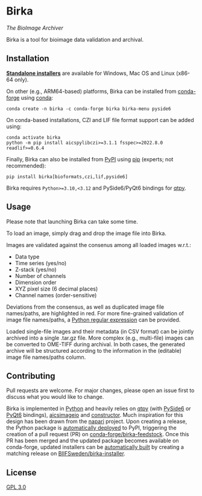 # Birka

*The BioImage Archiver*

Birka is a tool for bioimage data validation and archival.


## Installation

**[Standalone installers](https://github.com/BIIFSweden/birka-installer/releases/latest/)** are available for Windows, Mac OS and Linux (x86-64 only).

On other (e.g., ARM64-based) platforms, Birka can be installed from [conda-forge](https://conda-forge.org) using [conda](https://github.com/conda-forge/miniforge):

    conda create -n birka -c conda-forge birka birka-menu pyside6

On conda-based installations, CZI and LIF file format support can be added using:

    conda activate birka
    python -m pip install aicspylibczi>=3.1.1 fsspec>=2022.8.0 readlif>=0.6.4

Finally, Birka can also be installed from [PyPI](https://pypi.org/project/birka/) using [pip](https://pip.pypa.io/en/stable/) (experts; not recommended):

    pip install birka[bioformats,czi,lif,pyside6]

Birka requires `Python>=3.10,<3.12` and PySide6/PyQt6 bindings for [qtpy](https://github.com/spyder-ide/qtpy).


## Usage

Please note that launching Birka can take some time.

To load an image, simply drag and drop the image file into Birka.

Images are validated against the consenus among all loaded images w.r.t.:
- Data type
- Time series (yes/no)
- Z-stack (yes/no)
- Number of channels
- Dimension order
- XYZ pixel size (6 decimal places)
- Channel names (order-sensitive)

Deviations from the consensus, as well as duplicated image file names/paths, are highlighted in red. For more fine-grained validation of image file names/paths, a [Python regular expression](https://docs.python.org/3/library/re.html) can be provided.

Loaded single-file images and their metadata (in CSV format) can be jointly archived into a single .tar.gz file. More complex (e.g., multi-file) images can be converted to OME-TIFF during archival. In both cases, the generated archive will be structured according to the information in the (editable) image file names/paths column.

## Contributing

Pull requests are welcome. For major changes, please open an issue first to discuss what you would like to change.

Birka is implemented in [Python](https://www.python.org) and heavily relies on [qtpy](https://github.com/spyder-ide/qtpy) (with [PySide6](https://doc.qt.io/qtforpython-6/) or [PyQt6](https://www.riverbankcomputing.com/software/pyqt/) bindings), [aicsimageio](https://allencellmodeling.github.io/aicsimageio/) and [constructor](https://github.com/conda/constructor). Much inspiration for this design has been drawn from the [napari](https://napari.org/stable/) project. Upon creating a release, the Python package is [automatically deployed](https://github.com/BIIFSweden/birka/actions/workflows/build-and-publish.yaml) to PyPI, triggering the creation of a pull request (PR) on [conda-forge/birka-feedstock](https://github.com/conda-forge/birka-feedstock). Once this PR has been merged and the updated package becomes available on conda-forge, updated installers can be [automatically built](https://github.com/BIIFSweden/birka-installer/actions/workflows/build-and-publish.yaml) by creating a matching release on [BIIFSweden/birka-installer](https://github.com/BIIFSweden/birka-installer).

## License

[GPL 3.0](https://choosealicense.com/licenses/gpl-3.0/)
